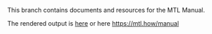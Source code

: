 This branch contains documents and resources for the MTL Manual.

The rendered output is [here](https://mtlhow/manual) or here https://mtl.how/manual


